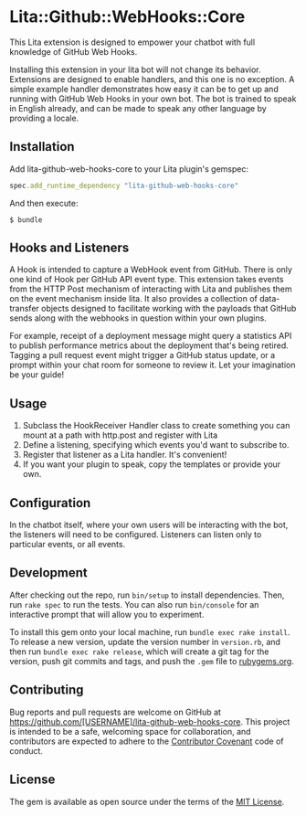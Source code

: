 # Lita::Github::WebHooks::Core

This Lita extension is designed to empower your chatbot with full knowledge of GitHub Web Hooks.

Installing this extension in your lita bot will not change its behavior.  Extensions are designed to enable handlers, and this one is no exception.  A simple example handler demonstrates how easy it can be to get up and running with GitHub Web Hooks in your own bot.  The bot is trained to speak in English already, and can be made to speak any other language by providing a locale.

## Installation

Add lita-github-web-hooks-core to your Lita plugin's gemspec:

``` ruby
spec.add_runtime_dependency "lita-github-web-hooks-core"
```

And then execute:

    $ bundle

## Hooks and Listeners

A Hook is intended to capture a WebHook event from GitHub.  There is only one kind of Hook per GitHub API event type.  This extension takes events from the HTTP Post mechanism of interacting with Lita and publishes them on the event mechanism inside lita.  It also provides a collection of data-transfer objects designed to facilitate working with the payloads that GitHub sends along with the webhooks in question within your own plugins.

For example, receipt of a deployment message might query a statistics API to publish performance metrics about the deployment that's being retired.  Tagging a pull request event might trigger a GitHub status update, or a prompt within your chat room for someone to review it.  Let your imagination be your guide!

## Usage

1. Subclass the HookReceiver Handler class to create something you can mount at a path with http.post and register with Lita
1. Define a listening, specifying which events you'd want to subscribe to.
1. Register that listener as a Lita handler.  It's convenient!
1. If you want your plugin to speak, copy the templates or provide your own.

## Configuration

In the chatbot itself, where your own users will be interacting with the bot, the listeners will need to be configured.  Listeners can listen only to particular events, or all events.

## Development

After checking out the repo, run `bin/setup` to install dependencies. Then, run `rake spec` to run the tests. You can also run `bin/console` for an interactive prompt that will allow you to experiment.

To install this gem onto your local machine, run `bundle exec rake install`. To release a new version, update the version number in `version.rb`, and then run `bundle exec rake release`, which will create a git tag for the version, push git commits and tags, and push the `.gem` file to [rubygems.org](https://rubygems.org).

## Contributing

Bug reports and pull requests are welcome on GitHub at https://github.com/[USERNAME]/lita-github-web-hooks-core. This project is intended to be a safe, welcoming space for collaboration, and contributors are expected to adhere to the [Contributor Covenant](contributor-covenant.org) code of conduct.


## License

The gem is available as open source under the terms of the [MIT License](http://opensource.org/licenses/MIT).

